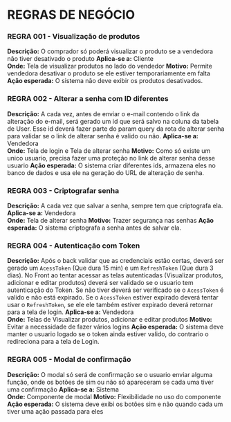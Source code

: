 # REGRAS DE NEGÓCIO

### REGRA 001 - Visualização de produtos
**Descrição:** O comprador só poderá visualizar o produto se a vendedora não tiver desativado o produto
**Aplica-se a:** Cliente  
**Onde:** Tela de visualizar produtos no lado do vendedor 
**Motivo:** Permite vendedora desativar o produto se ele estiver temporariamente em falta  
**Ação esperada:** O sistema não deve exibir os produtos desativados.

### REGRA 002 - Alterar a senha com ID diferentes
**Descrição:** A cada vez, antes de enviar o e-mail contendo o link da alteração do e-mail, será gerado um id que será salvo na coluna da tabela de User. Esse id deverá fazer parte do param query da rota de alterar senha  para validar se o link de alterar senha é valido ou não.
**Aplica-se a:** Vendedora  
**Onde:** Tela de login e Tela de alterar senha
**Motivo:** Como só existe um unico usuario, precisa fazer uma proteção no link de alterar senha desse usuario
**Ação esperada:** O sistema criar diferentes ids, armazena eles no banco de dados e usa ele na geração do URL de alteração de senha.

### REGRA 003 - Criptografar senha
**Descrição:** A cada vez que salvar a senha, sempre tem que criptografa ela.
**Aplica-se a:** Vendedora  
**Onde:** Tela de alterar senha
**Motivo:** Trazer segurança nas senhas
**Ação esperada:** O sistema criptografa a senha antes de salvar ela.

### REGRA 004 - Autenticação com Token
**Descrição:** Após o back validar que as credenciais estão certas, deverá ser gerado um ``AcessToken`` (Que dura 15 min) e um ``RefreshToken`` (Que dura 3 dias). No Front ao tentar acessar as telas autenticadas (Visualizar produtos, adicionar e editar produtos) deverá ser validado se o usuario tem autenticação do Token. Se não tiver deverá ser verificado se o ``AcessToken`` é valido e não está expirado. Se o ``AcessToken`` estiver expirado deverá tentar usar o ``RefreshToken``, se ele ele também estiver expirado deverá retornar para a tela de login.
**Aplica-se a:** Vendedora  
**Onde:** Telas de Visualizar produtos, adicionar e editar produtos
**Motivo:** Evitar a necessidade de fazer vários logins
**Ação esperada:** O sistema deve manter o usuario logado se o token ainda estiver valido, do contrario o redireciona para a tela de Login.

### REGRA 005 - Modal de confirmação
**Descrição:** O modal só será de confirmação se o usuario enviar alguma função, onde os botões de sim ou não só apareceram se cada uma tiver uma confirmação
**Aplica-se a:** Sistema  
**Onde:** Componente de modal
**Motivo:** Flexibilidade no uso do componente
**Ação esperada:** O sistema deve exibi os botões sim e não quando cada um tiver uma ação passada para eles